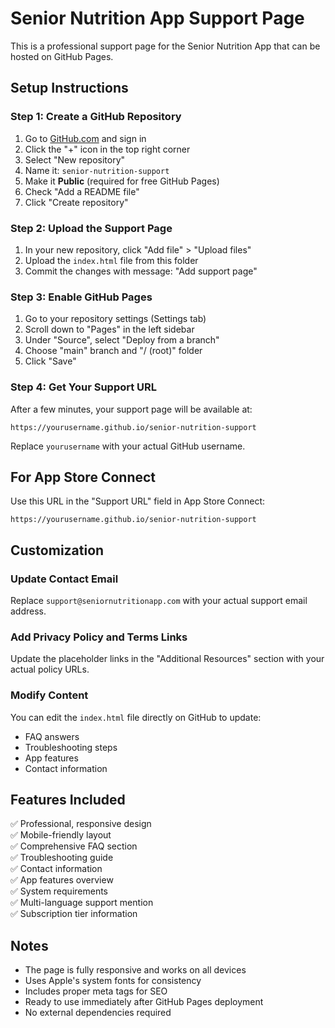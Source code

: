 # Senior Nutrition App Support Page

This is a professional support page for the Senior Nutrition App that can be hosted on GitHub Pages.

## Setup Instructions

### Step 1: Create a GitHub Repository
1. Go to [GitHub.com](https://github.com) and sign in
2. Click the "+" icon in the top right corner
3. Select "New repository"
4. Name it: `senior-nutrition-support`
5. Make it **Public** (required for free GitHub Pages)
6. Check "Add a README file"
7. Click "Create repository"

### Step 2: Upload the Support Page
1. In your new repository, click "Add file" > "Upload files"
2. Upload the `index.html` file from this folder
3. Commit the changes with message: "Add support page"

### Step 3: Enable GitHub Pages
1. Go to your repository settings (Settings tab)
2. Scroll down to "Pages" in the left sidebar
3. Under "Source", select "Deploy from a branch"
4. Choose "main" branch and "/ (root)" folder
5. Click "Save"

### Step 4: Get Your Support URL
After a few minutes, your support page will be available at:
```
https://yourusername.github.io/senior-nutrition-support
```

Replace `yourusername` with your actual GitHub username.

## For App Store Connect

Use this URL in the "Support URL" field in App Store Connect:
```
https://yourusername.github.io/senior-nutrition-support
```

## Customization

### Update Contact Email
Replace `support@seniornutritionapp.com` with your actual support email address.

### Add Privacy Policy and Terms Links
Update the placeholder links in the "Additional Resources" section with your actual policy URLs.

### Modify Content
You can edit the `index.html` file directly on GitHub to update:
- FAQ answers
- Troubleshooting steps
- App features
- Contact information

## Features Included

✅ Professional, responsive design  
✅ Mobile-friendly layout  
✅ Comprehensive FAQ section  
✅ Troubleshooting guide  
✅ Contact information  
✅ App features overview  
✅ System requirements  
✅ Multi-language support mention  
✅ Subscription tier information  

## Notes

- The page is fully responsive and works on all devices
- Uses Apple's system fonts for consistency
- Includes proper meta tags for SEO
- Ready to use immediately after GitHub Pages deployment
- No external dependencies required 